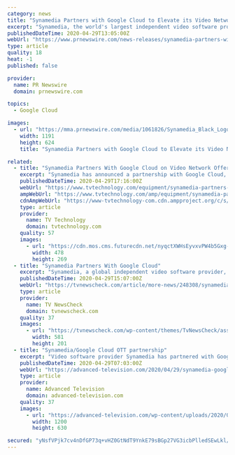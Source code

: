 ```yaml
---
category: news
title: "Synamedia Partners with Google Cloud to Elevate its Video Network Portfolio with \"as-a-Service\" OTT Offerings"
excerpt: "Synamedia, the world's largest independent video software provider, today announced that it has partnered with Google Cloud to expand its"
publishedDateTime: 2020-04-29T13:05:00Z
webUrl: "https://www.prnewswire.com/news-releases/synamedia-partners-with-google-cloud-to-elevate-its-video-network-portfolio-with-as-a-service-ott-offerings-301049351.html"
type: article
quality: 18
heat: -1
published: false

provider:
  name: PR Newswire
  domain: prnewswire.com

topics:
  - Google Cloud

images:
  - url: "https://mma.prnewswire.com/media/1061826/Synamedia_Black_Logo.jpg?p=facebook"
    width: 1191
    height: 624
    title: "Synamedia Partners with Google Cloud to Elevate its Video Network Portfolio with \"as-a-Service\" OTT Offerings"

related:
  - title: "Synamedia Partners With Google Cloud on Video Network Offering"
    excerpt: "Synamedia has announced a partnership with Google Cloud, expanding its video network portfolio with a new over-the-top (OTT) as-a-service offering. The partnership, which enhances service availability and scalability,"
    publishedDateTime: 2020-04-29T17:16:00Z
    webUrl: "https://www.tvtechnology.com/equipment/synamedia-partners-with-google-cloud-on-video-network-offering"
    ampWebUrl: "https://www.tvtechnology.com/amp/equipment/synamedia-partners-with-google-cloud-on-video-network-offering"
    cdnAmpWebUrl: "https://www-tvtechnology-com.cdn.ampproject.org/c/s/www.tvtechnology.com/amp/equipment/synamedia-partners-with-google-cloud-on-video-network-offering"
    type: article
    provider:
      name: TV Technology
      domain: tvtechnology.com
    quality: 57
    images:
      - url: "https://cdn.mos.cms.futurecdn.net/nyqctXWHsEyvxvPW4b5Gxg-1200-80.jpg"
        width: 478
        height: 269
  - title: "Synamedia Partners With Google Cloud"
    excerpt: "Synamedia, a global independent video software provider, today announced that it has partnered with Google Cloud to expand its video network portfolio with new"
    publishedDateTime: 2020-04-29T15:07:00Z
    webUrl: "https://tvnewscheck.com/article/more-news/248308/synamedia-partners-with-google-cloud/"
    type: article
    provider:
      name: TV NewsCheck
      domain: tvnewscheck.com
    quality: 37
    images:
      - url: "https://tvnewscheck.com/wp-content/themes/TvNewsCheck/assets/img/tvn-logo.png"
        width: 581
        height: 201
  - title: "Synamedia/Google Cloud OTT partnership"
    excerpt: "Video software provider Synamedia has partnered with Google Cloud to expand its video network portfolio with new over-the-top (OTT) ‘as a service’ offerings"
    publishedDateTime: 2020-04-29T07:03:00Z
    webUrl: "https://advanced-television.com/2020/04/29/synamedia-google-cloud-ott-partnership/"
    type: article
    provider:
      name: Advanced Television
      domain: advanced-television.com
    quality: 37
    images:
      - url: "https://advanced-television.com/wp-content/uploads/2020/04/google-cloud-1200-630.png"
        width: 1200
        height: 630

secured: "yNsfVPjk7cv4nDfGP73q+vHZ0GtNdT9YnkE79sBGp27VG3icbPlledSEwLkl/xOm51gzTklO0WP+PRjpPC9mJw/fR7166SyyAX6/v5/CYCcHhYzSAjbBl9/NIbJ9AaAAv7+q7B387OO0rhICtbjze6vIRcEcO/07Yw50+gqgDWYhQGdYHWW7u5Fp5jOP1CLBp3mlszhJna+hksxttU5oxHJ1D7uDa/Rr6GZ+rWXsdXNid6rHaSsthCs4KP5SteUFI8fhkLltk70+DZdUHslsWXObrP/b/5Cshhd18xjZ2MG4XiUfotGtP0Aw8BPA3ZES;beNL0JkrOsKkSxwwhk+7pw=="
---
```


